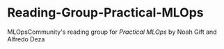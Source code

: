 # Reading-Group-Practical-MLOps
MLOpsCommunity's reading group for _Practical MLOps_ by Noah Gift and Alfredo Deza
